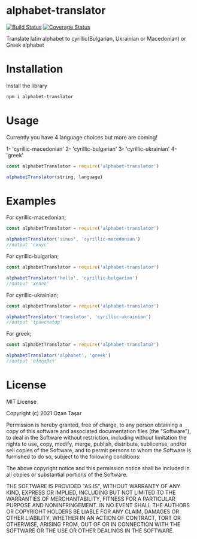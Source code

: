 # alphabet-translator

[![Build Status](https://app.travis-ci.com/tasarozan/alphabet-translator.svg?branch=main)](https://app.travis-ci.com/tasarozan/alphabet-translator)
[![Coverage Status](https://coveralls.io/repos/github/tasarozan/alphabet-translator/badge.svg?branch=main)](https://coveralls.io/github/tasarozan/alphabet-translator?branch=main)

Translate latin alphabet to cyrillic(Bulgarian, Ukrainian or Macedonian) or Greek alphabet

# Installation

Install the library

```sh
npm i alphabet-translator

```

# Usage

Currently you have 4 language choices but more are coming!

1- 'cyrillic-macedonian'
2- 'cyrillic-bulgarian'
3- 'cyrillic-ukrainian'
4- 'greek'

```js
const alphabetTranslator = require('alphabet-translator')

alphabetTranslator(string, language)
```

# Examples

For cyrillic-macedonian;

```js
const alphabetTranslator = require('alphabet-translator')

alphabetTranslator('sinus', 'cyrillic-macedonian')
//output 'синус'
```

For cyrillic-bulgarian;

```js
const alphabetTranslator = require('alphabet-translator')

alphabetTranslator('hello', 'cyrillic-bulgarian')
//output 'хeллo'
```

For cyrillic-ukrainian;

```js
const alphabetTranslator = require('alphabet-translator')

alphabetTranslator('translator', 'cyrillic-ukrainian')
//output 'tрaнслatoр'
```

For greek;

```js
const alphabetTranslator = require('alphabet-translator')

alphabetTranslator('alphabet', 'greek')
//output 'αλπηαβετ'
```

# License

MIT License

Copyright (c) 2021 Ozan Taşar

Permission is hereby granted, free of charge, to any person obtaining a copy
of this software and associated documentation files (the "Software"), to deal
in the Software without restriction, including without limitation the rights
to use, copy, modify, merge, publish, distribute, sublicense, and/or sell
copies of the Software, and to permit persons to whom the Software is
furnished to do so, subject to the following conditions:

The above copyright notice and this permission notice shall be included in all
copies or substantial portions of the Software.

THE SOFTWARE IS PROVIDED "AS IS", WITHOUT WARRANTY OF ANY KIND, EXPRESS OR
IMPLIED, INCLUDING BUT NOT LIMITED TO THE WARRANTIES OF MERCHANTABILITY,
FITNESS FOR A PARTICULAR PURPOSE AND NONINFRINGEMENT. IN NO EVENT SHALL THE
AUTHORS OR COPYRIGHT HOLDERS BE LIABLE FOR ANY CLAIM, DAMAGES OR OTHER
LIABILITY, WHETHER IN AN ACTION OF CONTRACT, TORT OR OTHERWISE, ARISING FROM,
OUT OF OR IN CONNECTION WITH THE SOFTWARE OR THE USE OR OTHER DEALINGS IN THE
SOFTWARE.

```

```

